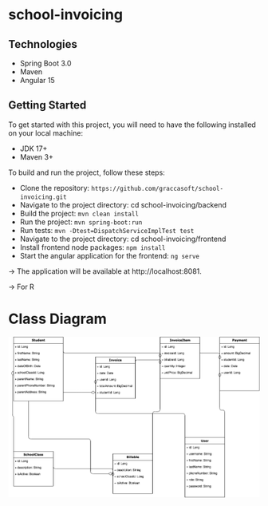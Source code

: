 # school-invoicing
## Technologies
* Spring Boot 3.0
* Maven
* Angular 15
 
## Getting Started
To get started with this project, you will need to have the following installed on your local machine:

* JDK 17+
* Maven 3+


To build and run the project, follow these steps:

* Clone the repository: `https://github.com/graccasoft/school-invoicing.git`
* Navigate to the project directory: cd school-invoicing/backend
* Build the project: `mvn clean install`
* Run the project: `mvn spring-boot:run`
* Run tests:  `mvn -Dtest=DispatchServiceImplTest test`
* Navigate to the project directory: cd school-invoicing/frontend
* Install frontend node packages: `npm install`
* Start the angular application for the frontend: `ng serve`

-> The application will be available at http://localhost:8081.

-> For R

# Class Diagram
![alt text](https://github.com/graccasoft/school-invoicing/blob/main/ER.drawio.png?raw=true)
